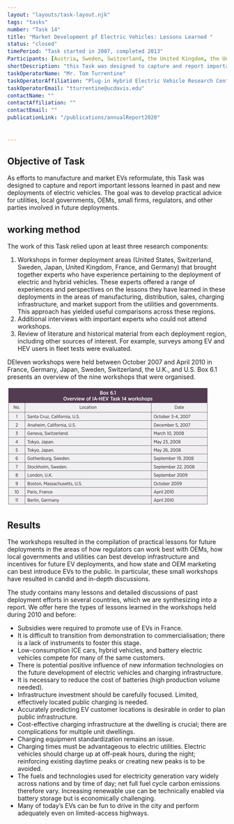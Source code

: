 ```yaml
---
layout: "layouts/task-layout.njk"
tags: "tasks"
number: "Task 14"
title: "Market Development pf Electric Vehicles: Lessons Learned "
status: "closed"
timePeriod: "Task started in 2007, completed 2013"
Participants: [Austria, Sweden, Switzerland, the United Kingdom, the United States ]
shortDescription: "this Task was designed to capture and report important lessons learned in past and new deployments of electric vehicles."
taskOperatorName: "Mr. Tom Turrentine"
taskOperatorAffiliation: "Plug-in Hybrid Electric Vehicle Research Center "
taskOperatorEmail: "tturrentine@ucdavis.edu"
contactName: ""
contactAffiliation: ""
contactEmail: ""
publicationLink: "/publications/annualReport2020"


---
```


## Objective of Task
As efforts to manufacture and market EVs reformulate, this Task was designed to capture and report important lessons learned in past and new deployments of electric vehicles. The goal was to develop practical advice for utilities, local governments, OEMs, small firms, regulators, and other parties involved in future deployments.  

## working method
The work of this Task relied upon at least three research components:  

1. Workshops in former deployment areas (United States, Switzerland, Sweden, Japan, United Kingdom, France, and Germany) that brought together experts who have experience pertaining to the deployment of electric and hybrid vehicles. These experts offered a range of experiences and perspectives on the lessons they have learned in these deployments in the areas of manufacturing, distribution, sales, charging infrastructure, and market support from the utilities and governments. This approach has yielded useful comparisons across these regions.  
2. Additional interviews with important experts who could not attend workshops.  
3. Review of literature and historical material from each deployment region, including other sources of interest. For example, surveys among EV and HEV users in fleet tests were evaluated. 

DEleven workshops were held between October 2007 and April 2010 in France, Germany, Japan, Sweden, Switzerland, the U.K., and U.S. Box 6.1 presents an overview of the nine workshops that were organised. 

![Tux, the Linux mascot](/assets/images/task14_figure_one.png)

## Results
The workshops resulted in the compilation of practical lessons for future deployments in the areas of how regulators can work best with OEMs, how local governments and utilities can best develop infrastructure and incentives for future EV deployments, and how state and OEM marketing can best introduce EVs to the public. In particular, these small workshops have resulted in candid and in-depth discussions.  

The study contains many lessons and detailed discussions of past deployment efforts in several countries, which we are synthesizing into a report. We offer here the types of lessons learned in the workshops held during 2010 and before: 

- Subsidies were required to promote use of EVs in France. 
- It is difficult to transition from demonstration to commercialisation; there is a lack of instruments to foster this stage. 
- Low-consumption ICE cars, hybrid vehicles, and battery electric vehicles compete for many of the same customers. 
- There is potential positive influence of new information technologies on the future development of electric vehicles and charging infrastructure. 
- It is necessary to reduce the cost of batteries (high production volume needed). 
- Infrastructure investment should be carefully focused. Limited, effectively located public charging is needed. 
- Accurately predicting EV customer locations is desirable in order to plan public infrastructure. 
- Cost-effective charging infrastructure at the dwelling is crucial; there are complications for multiple unit dwellings. 
- Charging equipment standardization remains an issue. 
- Charging times must be advantageous to electric utilities. Electric vehicles should charge up at off-peak hours, during the night; reinforcing existing daytime peaks or creating new peaks is to be avoided. 
- The fuels and technologies used for electricity generation vary widely across nations and by time of day; net full fuel cycle carbon emissions therefore vary. Increasing renewable use can be technically enabled via battery storage but is economically challenging. 
- Many of today’s EVs can be fun to drive in the city and perform adequately even on limited-access highways. 